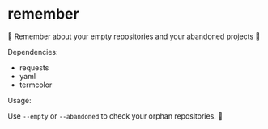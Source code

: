 # remember
👻 Remember about your empty repositories and your abandoned projects 👻

Dependencies:
  - requests
  - yaml
  - termcolor

Usage:

Use `--empty` or `--abandoned` to check your orphan repositories. 👻
